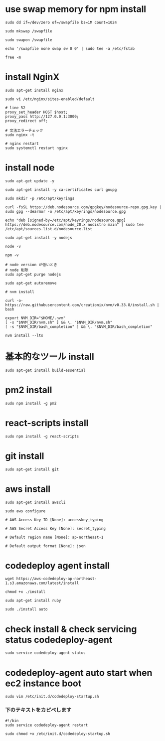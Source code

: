 # use swap memory for npm install
```
sudo dd if=/dev/zero of=/swapfile bs=1M count=1024
```

```
sudo mkswap /swapfile
```

```
sudo swapon /swapfile
```
```
echo '/swapfile none swap sw 0 0' | sudo tee -a /etc/fstab
```
```
free -m
```
# install NginX
```
sudo apt-get install nginx
```
```
sudo vi /etc/nginx/sites-enabled/default
```
```vim
# line 52
proxy_set_header HOST $host;
proxy_pass http://127.0.0.1:3000;
proxy_redirect off;
```
```
# 文法エラーチェック
sudo nginx -t
```
```
# nginx restart
sudo systemctl restart nginx
```
# install node
```
sudo apt-get update -y
```
```
sudo apt-get install -y ca-certificates curl gnupg
```
```
sudo mkdir -p /etc/apt/keyrings
```
```
curl -fsSL https://deb.nodesource.com/gpgkey/nodesource-repo.gpg.key | sudo gpg --dearmor -o /etc/apt/keyrings/nodesource.gpg
```
```
echo "deb [signed-by=/etc/apt/keyrings/nodesource.gpg] https://deb.nodesource.com/node_20.x nodistro main" | sudo tee /etc/apt/sources.list.d/nodesource.list
```
```
sudo apt-get install -y nodejs
```
```
node -v
```
```
npm -v
```
```
# node version が低いとき
# node 削除
sudo apt-get purge nodejs

sudo apt-get autoremove

# nvm install

curl -o- https://raw.githubusercontent.com/creationix/nvm/v0.33.8/install.sh | bash

export NVM_DIR="$HOME/.nvm"
[ -s "$NVM_DIR/nvm.sh" ] && \. "$NVM_DIR/nvm.sh" 
[ -s "$NVM_DIR/bash_completion" ] && \. "$NVM_DIR/bash_completion"

nvm install --lts
```

# 基本的なツール install
```
sudo apt-get install build-essential
```
# pm2 install
```
sudo npm install -g pm2
```
# react-scripts install
```
sudo npm install -g react-scripts
```
# git install
```
sudo apt-get install git
```
# aws install
```
sudo apt-get install awscli
```
```
sudo aws configure
```
```
# AWS Access Key ID [None]: accesskey_typing

# AWS Secret Access Key [None]: secret_typing

# Default region name [None]: ap-northeast-1

# Default output format [None]: json
```
# codedeploy agent install
```
wget https://aws-codedeploy-ap-northeast-1.s3.amazonaws.com/latest/install
```
```
chmod +x ./install
```
```
sudo apt-get install ruby
```
```
sudo ./install auto
```
# check install & check servicing status codedeploy-agent
```
sudo service codedeploy-agent status
```
# codedeploy-agent auto start when ec2 instance boot
```
sudo vim /etc/init.d/codedeploy-startup.sh
```

### 下のテキストをカピぺします

```
#!/bin
sudo service codedeploy-agent restart
```
```
sudo chmod +x /etc/init.d/codedeploy-startup.sh
```
